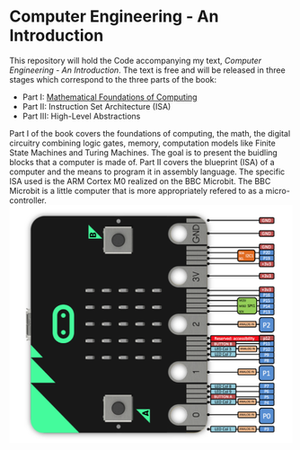 # Computer Engineering - An Introduction
This repository will hold the Code accompanying my text, _Computer Engineering - An Introduction_. The text is free and will be released in three stages which correspond to the three parts of the book:
* Part I:  [Mathematical Foundations of Computing](https://drive.google.com/file/d/1bx0hrVCwrIqkuPFILVPWYCFzuypxcZ0b/view?usp=sharing)
* Part II: Instruction Set Architecture (ISA)
* Part III: High-Level Abstractions

Part I of the book covers the foundations of computing, the math, the digital circuitry combining logic gates, memory, computation models like Finite State Machines and Turing Machines. The goal is to present the buidling blocks that a computer is made of. Part II covers the blueprint (ISA) of a computer and the means to program it in assembly language. The specific ISA used is the ARM Cortex M0 realized on the BBC Microbit. The BBC Microbit is a little computer that is more appropriately refered to as a micro-controller. 
![ubit](https://github.com/igoeco/CEIntro/blob/master/images/Microbit-Pins.png "BBC Microbit")


